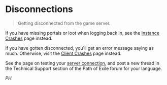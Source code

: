 # Disconnections

> Getting disconnected from the game server.

<note>

If you have missing portals or loot when logging back in, see the [Instance Crashes](/troubleshooting/crashes/instance) page instead.

</note>

<note>

If you have gotten disconnected, you'll get an error message saying as much. Otherwise, visit the [Client Crashes](/troubleshooting/crashes/client) page instead.

</note>

See the page on testing your [server connection](/information/server-connection), and post a new thread in the Technical Support section of the Path of Exile forum for your language.

*PH*
